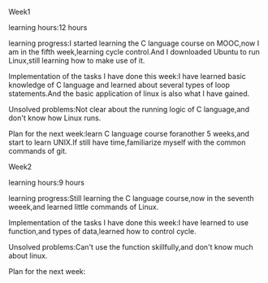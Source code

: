 Week1

learning hours:12 hours

learning progress:I started learning the C language course on MOOC,now I am in the fifth week,learning cycle control.And I 
downloaded Ubuntu to run Linux,still learning how to make use of it.

Implementation of the tasks I have done this week:I have learned basic knowledge of C language and learned about several types
of loop statements.And the basic application of linux is also what I have gained.

Unsolved problems:Not clear about the running logic of C language,and don't know how Linux runs.

Plan for the next week:learn C language course foranother 5 weeks,and start to learn UNIX.If still have time,familiarize myself 
with the common commands of git.

Week2

learning hours:9 hours

learning progress:Still learning the C language course,now in the seventh weeek,and learned little commands of Linux.

Implementation of the tasks I have done this week:I have learned to use function,and types of data,learned how to control cycle.

Unsolved problems:Can't use the function skillfully,and don't know much about linux.

Plan for the next week:
